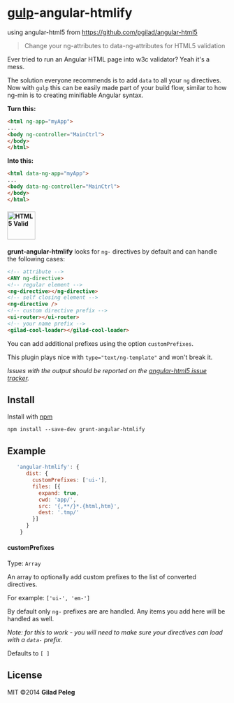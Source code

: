 # [gulp](https://github.com/wearefractal/gulp)-angular-htmlify
using angular-html5 from  https://github.com/pgilad/angular-html5

> Change your ng-attributes to data-ng-attributes for HTML5 validation

Ever tried to run an Angular HTML page into w3c validator? Yeah it's a mess.

The solution everyone recommends is to add `data` to all your `ng` directives.
Now with `gulp` this can be easily made part of your build flow, similar to how
ng-min is to creating minifiable Angular syntax.

**Turn this:**
```html
<html ng-app="myApp">
...
<body ng-controller="MainCtrl">
</body>
</html>
```

**Into this:**
```html
<html data-ng-app="myApp">
...
<body data-ng-controller="MainCtrl">
</body>
</html>
```
#### <img src="http://www.w3.org/html/logo/downloads/HTML5_Logo_256.png" alt="HTML5 Valid" width="64" height="64"/>

**grunt-angular-htmlify** looks for `ng-` directives by default and can handle the following cases:
```html
<!-- attribute -->
<ANY ng-directive>
<!-- regular element -->
<ng-directive></ng-directive>
<!-- self closing element -->
<ng-directive />
<!-- custom directive prefix -->
<ui-router></ui-router>
<!-- your name prefix -->
<gilad-cool-loader></gilad-cool-loader>
```

You can add additional prefixes using the option `customPrefixes`.

This plugin plays nice with `type="text/ng-template"` and won't break it.

*Issues with the output should be reported on the [angular-html5 issue tracker](https://github.com/pgilad/angular-html5/issues).*

## Install

Install with [npm](https://npmjs.org/package/grunt-angular-htmlify)

```
npm install --save-dev grunt-angular-htmlify
```

## Example

```js
   'angular-htmlify': {
      dist: {
        customPrefixes: ['ui-'],
        files: [{
          expand: true,
          cwd: 'app/',
          src: '{,**/}*.{html,htm}',
          dest: '.tmp/'
        }]
      }
    }
```

#### customPrefixes

Type: `Array`

An array to optionally add custom prefixes to the list of converted directives.

For example: `['ui-', 'em-']`

By default only `ng-` prefixes are are handled. Any items you add here will be handled as well.

*Note: for this to work - you will need to make sure your directives can load with a `data-` prefix.*

Defaults to `[ ]`


## License

MIT ©2014 **Gilad Peleg**